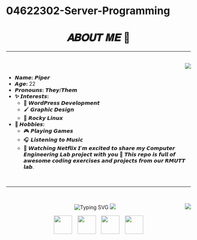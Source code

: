 # 04622302-Server-Programming
<h1 align="center">𝑨𝑩𝑶𝑼𝑻 𝑴𝑬 🐳</h1>

***
<br clear="both">
&ensp;
<img align="right" src="https://media1.giphy.com/media/v1.Y2lkPTc5MGI3NjExODB0dzhrcWs3OWo3cnoyaW5ya2s3ajB6dG9xaWVpZXdjZDd2MnczdiZlcD12MV9pbnRlcm5hbF9naWZfYnlfaWQmY3Q9Zw/3oKIPnAiaMCws8nOsE/giphy.webp"/>

- **𝙉𝙖𝙢𝙚:** 𝙋𝙞𝙥𝙚𝙧
- **𝘼𝙜𝙚:** 22
- **𝙋𝙧𝙤𝙣𝙤𝙪𝙣𝙨:** 𝙏𝙝𝙚𝙮/𝙏𝙝𝙚𝙢
- **✨ 𝙄𝙣𝙩𝙚𝙧𝙚𝙨𝙩𝙨:**
  - 🎨 𝙒𝙤𝙧𝙙𝙋𝙧𝙚𝙨𝙨 𝘿𝙚𝙫𝙚𝙡𝙤𝙥𝙢𝙚𝙣𝙩
  - 🖌️ 𝙂𝙧𝙖𝙥𝙝𝙞𝙘 𝘿𝙚𝙨𝙞𝙜𝙣
  - 🐧 𝙍𝙤𝙘𝙠𝙮 𝙇𝙞𝙣𝙪𝙭
- **🎯 𝙃𝙤𝙗𝙗𝙞𝙚𝙨:**
  - 🎮 𝙋𝙡𝙖𝙮𝙞𝙣𝙜 𝙂𝙖𝙢𝙚𝙨
  - 🎧 𝙇𝙞𝙨𝙩𝙚𝙣𝙞𝙣𝙜 𝙩𝙤 𝙈𝙪𝙨𝙞𝙘
  - 🍿 𝙒𝙖𝙩𝙘𝙝𝙞𝙣𝙜 𝙉𝙚𝙩𝙛𝙡𝙞𝙭
𝙄’𝙢 𝙚𝙭𝙘𝙞𝙩𝙚𝙙 𝙩𝙤 𝙨𝙝𝙖𝙧𝙚 𝙢𝙮 𝘾𝙤𝙢𝙥𝙪𝙩𝙚𝙧 𝙀𝙣𝙜𝙞𝙣𝙚𝙚𝙧𝙞𝙣𝙜 𝙇𝙖𝙗 𝙥𝙧𝙤𝙟𝙚𝙘𝙩 𝙬𝙞𝙩𝙝 𝙮𝙤𝙪 🚀 𝙏𝙝𝙞𝙨 𝙧𝙚𝙥𝙤 𝙞𝙨 𝙛𝙪𝙡𝙡 𝙤𝙛 𝙖𝙬𝙚𝙨𝙤𝙢𝙚 𝙘𝙤𝙙𝙞𝙣𝙜 𝙚𝙭𝙚𝙧𝙘𝙞𝙨𝙚𝙨 𝙖𝙣𝙙 𝙥𝙧𝙤𝙟𝙚𝙘𝙩𝙨 𝙛𝙧𝙤𝙢 𝙤𝙪𝙧 𝙍𝙈𝙐𝙏𝙏 𝙡𝙖𝙗.

&ensp;
<br clear="both">

***
<br clear="both">
<p align="center">
<img src="https://readme-typing-svg.demolab.com?font=Noto+Sans+Display&weight=900&pause=500&color=e76f51&center=true&multiline=true&width=435&height=150&lines=CHUSANAPAK+FONGMANEE;116630462001-4;04622302;Server+Programming" alt="Typing SVG" />
<img align="right" src="https://spotify-github-profile.kittinanx.com/api/view?uid=x8y5pbcf4lqyx53c1r12fxnxw&cover_image=true&theme=default&show_offline=false&background_color=e76f51&interchange=false&bar_color=e76f51&bar_color_cover=true" />
<img src="https://lanyard.kyrie25.me/api/307566588805251082?waveColor=e76f51&waveSpotifyColor=e76f51&gradient=e76f51&useDisplayName=true"/>
<p align="center">
<a href="https://justcatnip.xyz">
<img align height="50" width="50" src="https://cdn.simpleicons.org/googlechrome/e76f51" /></a>
&ensp;
<a href="https://www.facebook.com/Sprite.Aug">
<img align height="50" width="50" src="https://cdn.simpleicons.org/facebook/e76f51" /></a>
&ensp;
<a href="https://discord.com/users/307566588805251082">
<img align height="50" width="50" src="https://cdn.simpleicons.org/discord/e76f51" /></a>
&ensp;
<a href="https://instagram.me/404notfound.cr2">
<img align height="50" width="50" src="https://cdn.simpleicons.org/instagram/e76f51" /></a>
</p>
</p>